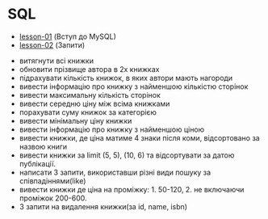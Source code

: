 # SQL

* [lesson-01](https://github.com/Jozroker/SQL/tree/lesson-1)  (Вступ до MySQL)
* [lesson-02](https://github.com/Jozroker/SQL/tree/lesson-2)  (Запити)

- витягнути всі книжки
- обновити прізвище автора в 2х книжках
- підрахувати кількість книжок, в яких автори мають нагороди
- вивести інформацію про книжку з найменшою кількістю сторінок
- вивести максимальну кількість сторінок
- вивести середню ціну між всіма книжками
- порахувати суму книжок за категорією
- вивести мінімальну ціну книжки
- вивести інформацію про книжку з найменшою ціною
- вивести книжки, де ціна матиме 4 знаки після коми, відсортовано за назвою книги
- вивести книжки за limit (5, 5), (10, 6) та відсортувати за датою публікації.
- написати 3 запити, використавши різні види пошуку за співпадіннями(like)
- вивести книжки де ціна на проміжку: 1. 50-120, 2. не включаючи проміжок 200-600.
- 3 запити на видалення книжки(за id, name, isbn)
